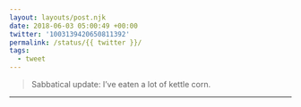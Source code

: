 ```yaml
---
layout: layouts/post.njk
date: 2018-06-03 05:00:49 +00:00
twitter: '1003139420650811392'
permalink: /status/{{ twitter }}/
tags: 
  - tweet
---
```


> Sabbatical update: I’ve eaten a lot of kettle corn.

---
